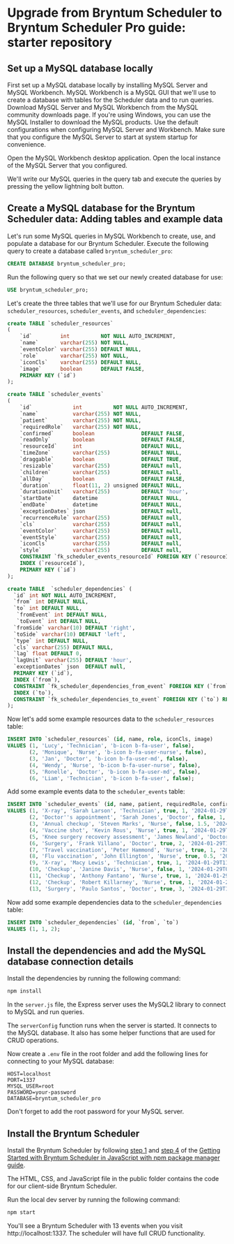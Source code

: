 # Upgrade from Bryntum Scheduler to Bryntum Scheduler Pro guide: starter repository

## Set up a MySQL database locally

First set up a MySQL database locally by installing MySQL Server and MySQL Workbench. MySQL Workbench is a MySQL GUI that we'll use to create a database with tables for the Scheduler data and to run queries. Download MySQL Server and MySQL Workbench from the MySQL community downloads page. If you're using Windows, you can use the MySQL Installer to download the MySQL products. Use the default configurations when configuring MySQL Server and Workbench. Make sure that you configure the MySQL Server to start at system startup for convenience.

Open the MySQL Workbench desktop application. Open the local instance of the MySQL Server that you configured.

We'll write our MySQL queries in the query tab and execute the queries by pressing the yellow lightning bolt button.

## Create a MySQL database for the Bryntum Scheduler data: Adding tables and example data

Let's run some MySQL queries in MySQL Workbench to create, use, and populate a database for our Bryntum Scheduler. Execute the following query to create a database called `bryntum_scheduler_pro`:


```sql
CREATE DATABASE bryntum_scheduler_pro;
```

Run the following query so that we set our newly created database for use:

```sql
USE bryntum_scheduler_pro;
```

Let's create the three tables that we'll use for our Bryntum Scheduler data: `scheduler_resources`, `scheduler_events`, and `scheduler_dependencies`:

```sql
create TABLE `scheduler_resources`
(
    `id`         int          NOT NULL AUTO_INCREMENT,
    `name`       varchar(255) NOT NULL,
    `eventColor` varchar(255) DEFAULT NULL,
    `role`       varchar(255) NOT NULL,
    `iconCls`    varchar(255) DEFAULT NULL,
    `image`      boolean      DEFAULT FALSE,
    PRIMARY KEY (`id`)
);
```

```sql
create TABLE `scheduler_events`
(
    `id`             int          NOT NULL AUTO_INCREMENT,
    `name`           varchar(255) NOT NULL,
    `patient`        varchar(255) NOT NULL,
    `requiredRole`   varchar(255) NOT NULL,
    `confirmed`      boolean               DEFAULT FALSE,
    `readOnly`       boolean               DEFAULT FALSE,
    `resourceId`     int                   DEFAULT NULL,
    `timeZone`       varchar(255)          DEFAULT NULL,
    `draggable`      boolean               DEFAULT TRUE,
    `resizable`      varchar(255)          DEFAULT null,
    `children`       varchar(255)          DEFAULT null,
    `allDay`         boolean               DEFAULT FALSE,
    `duration`       float(11, 2) unsigned DEFAULT NULL,
    `durationUnit`   varchar(255)          DEFAULT 'hour',
    `startDate`      datetime              DEFAULT NULL,
    `endDate`        datetime              DEFAULT NULL,
    `exceptionDates` json                  DEFAULT null,
    `recurrenceRule` varchar(255)          DEFAULT null,
    `cls`            varchar(255)          DEFAULT null,
    `eventColor`     varchar(255)          DEFAULT null,
    `eventStyle`     varchar(255)          DEFAULT null,
    `iconCls`        varchar(255)          DEFAULT null,
    `style`          varchar(255)          DEFAULT null,
    CONSTRAINT `fk_scheduler_events_resourceId` FOREIGN KEY (`resourceId`) REFERENCES `scheduler_resources` (`id`) ON DELETE CASCADE,
    INDEX (`resourceId`),
    PRIMARY KEY (`id`)
);
```

```sql
create TABLE  `scheduler_dependencies` (
  `id` int NOT NULL AUTO_INCREMENT,
  `from` int DEFAULT NULL,
  `to` int DEFAULT NULL,
   `fromEvent` int DEFAULT NULL,
   `toEvent` int DEFAULT NULL,
  `fromSide` varchar(10) DEFAULT 'right',
  `toSide` varchar(10) DEFAULT 'left',
  `type` int DEFAULT NULL,
  `cls` varchar(255) DEFAULT NULL,
  `lag` float DEFAULT 0,
  `lagUnit` varchar(255) DEFAULT 'hour',
  `exceptionDates` json  DEFAULT null,
  PRIMARY KEY (`id`),
  INDEX (`from`),
  CONSTRAINT `fk_scheduler_dependencies_from_event` FOREIGN KEY (`from`) REFERENCES `scheduler_events`(`id`) ON DELETE CASCADE,
  INDEX (`to`),
  CONSTRAINT `fk_scheduler_dependencies_to_event` FOREIGN KEY (`to`) REFERENCES `scheduler_events`(`id`) ON DELETE CASCADE
);
```

Now let's add some example resources data to the `scheduler_resources` table:

```sql
INSERT INTO `scheduler_resources` (id, name, role, iconCls, image)
VALUES (1, 'Lucy', 'Technician', 'b-icon b-fa-user', false),
       (2, 'Monique', 'Nurse', 'b-icon b-fa-user-nurse', false),
       (3, 'Jan', 'Doctor', 'b-icon b-fa-user-md', false),
       (4, 'Wendy', 'Nurse', 'b-icon b-fa-user-nurse', false),
       (5, 'Ronelle', 'Doctor', 'b-icon b-fa-user-md', false),
       (6, 'Liam', 'Technician', 'b-icon b-fa-user', false);
```

Add some example events data to the `scheduler_events` table:

```sql
INSERT INTO `scheduler_events` (id, name, patient, requiredRole, confirmed, duration, startDate, resourceId, iconCls)
VALUES (1, 'X-ray', 'Sarah Larson', 'Technician', true, 1, '2024-01-29T09:00', 1, 'b-fa b-fa-radiation'),
       (2, 'Doctor''s appointment', 'Sarah Jones', 'Doctor', false, 1, '2024-01-29T11:00', 3, 'b-fa b-fa-hospital'),
       (3, 'Annual checkup', 'Steven Marks', 'Nurse', false, 1.5, '2024-01-29T10:30', 2, 'b-fa b-fa-stethoscope'),
       (4, 'Vaccine shot', 'Kevin Rous', 'Nurse', true, 1, '2024-01-29T13:00', 2, 'b-fa b-fa-syringe'),
       (5, 'Knee surgery recovery assessment', 'James Newland', 'Doctor', true, 1.5, '2024-01-29T09:00', 5, 'b-fa b-fa-stethoscope'),
       (6, 'Surgery', 'Frank Villano', 'Doctor', true, 2, '2024-01-29T13:30', 3, 'b-fa b-fa-hospital'),
       (7, 'Travel vaccination', 'Peter Hammond', 'Nurse', true, 1, '2024-01-29T09:00', 2, 'b-fa b-fa-syringe'),
       (8, 'Flu vaccination', 'John Ellington', 'Nurse', true, 0.5, '2024-01-29T16:00', 4, 'b-fa b-fa-syringe'),
       (9, 'X-ray', 'Macy Lewis', 'Technician', true, 1, '2024-01-29T11:00', 6, 'b-fa b-fa-radiation'),
       (10, 'Checkup', 'Janine Davis', 'Nurse', false, 1, '2024-01-29T09:00', 4, 'b-fa b-fa-stethoscope'),
       (11, 'Checkup', 'Anthony Fantano', 'Nurse', true, 1, '2024-01-29T12:30', 4, 'b-fa b-fa-stethoscope'),
       (12, 'Checkup', 'Robert Killarney', 'Nurse', true, 1, '2024-01-29T14:00', 4, 'b-fa b-fa-stethoscope'),
       (13, 'Surgery', 'Paulo Santos', 'Doctor', true, 3, '2024-01-29T12:00', 5, 'b-fa b-fa-hospital');
```

Now add some example dependencies data to the `scheduler_dependencies` table:

```sql
INSERT INTO `scheduler_dependencies` (id, `from`, `to`)
VALUES (1, 1, 2);
```

## Install the dependencies and add the MySQL database connection details

Install the dependencies by running the following command:

```bash
npm install
```

In the `server.js` file, the Express server uses the MySQL2 library to connect to MySQL and run queries.

The `serverConfig` function runs when the server is started. It connects to the MySQL database. It also has some helper functions that are used for CRUD operations.

Now create a `.env` file in the root folder and add the following lines for connecting to your MySQL database:

```
HOST=localhost
PORT=1337
MYSQL_USER=root
PASSWORD=your-password
DATABASE=bryntum_scheduler_pro
```

Don't forget to add the root password for your MySQL server.

## Install the Bryntum Scheduler

Install the Bryntum Scheduler by following [step 1](https://bryntum.com/products/scheduler/docs/guide/Scheduler/quick-start/javascript-npm#access-to-npm-registry) and [step 4](https://bryntum.com/products/scheduler/docs/guide/Scheduler/quick-start/javascript-npm#install-component) of the [Getting Started with Bryntum Scheduler in JavaScript with npm package manager guide](https://bryntum.com/products/scheduler/docs/guide/Scheduler/quick-start/javascript-npm).

The HTML, CSS, and JavaScript file in the public folder contains the code for our client-side Bryntum Scheduler.

Run the local dev server by running the following command:

```bash
npm start
```

You'll see a Bryntum Scheduler with 13 events when you visit http://localhost:1337. The scheduler will have full CRUD functionality.
